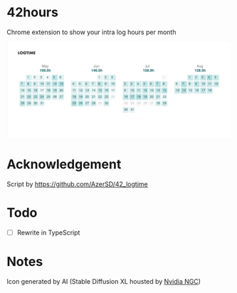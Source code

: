 # 42hours
Chrome extension to show your intra log hours per month

![profile log time hours](./images/screenshot.png)

# Acknowledgement
Script by https://github.com/AzerSD/42_logtime

# Todo
- [ ] Rewrite in TypeScript

# Notes
Icon generated by AI (Stable Diffusion XL housted by [Nvidia NGC](https://catalog.ngc.nvidia.com/orgs/nvidia/teams/playground/models/sdxl))